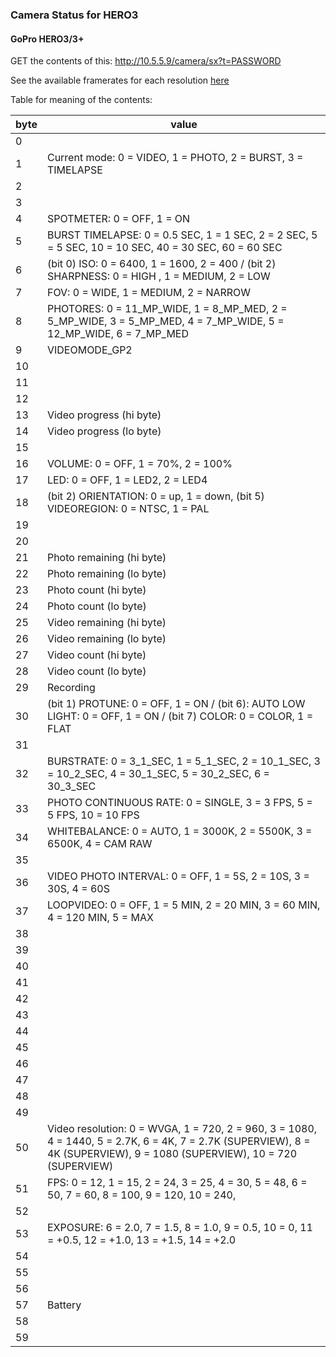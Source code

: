 ### Camera Status for HERO3

#### GoPro HERO3/3+

GET the contents of this: http://10.5.5.9/camera/sx?t=PASSWORD

See the available framerates for each resolution [here](/HERO3/Framerates-Resolutions.md)

Table for meaning of the contents:

byte | value
-----|--------
   0 |
   1 | Current mode: 0 = VIDEO, 1 = PHOTO, 2 = BURST, 3 = TIMELAPSE
   2 |
   3 |
   4 | SPOTMETER: 0 = OFF, 1 = ON
   5 | BURST TIMELAPSE: 0 = 0.5 SEC, 1 = 1 SEC, 2 = 2 SEC, 5 = 5 SEC, 10 = 10 SEC, 40 = 30 SEC, 60 = 60 SEC
   6 | (bit 0) ISO: 0 = 6400, 1 = 1600, 2 = 400 / (bit 2) SHARPNESS: 0 = HIGH , 1 = MEDIUM, 2 = LOW
   7 | FOV: 0 = WIDE, 1 = MEDIUM, 2 = NARROW
   8 | PHOTORES: 0 = 11_MP_WIDE, 1 = 8_MP_MED, 2 = 5_MP_WIDE, 3 = 5_MP_MED, 4 = 7_MP_WIDE, 5 = 12_MP_WIDE, 6 = 7_MP_MED
   9 | VIDEOMODE_GP2
  10 |
  11 |
  12 |
  13 | Video progress (hi byte)
  14 | Video progress (lo byte)
  15 |
  16 | VOLUME: 0 = OFF, 1 = 70%, 2 = 100%
  17 | LED: 0 = OFF, 1 = LED2, 2 = LED4
  18 | (bit 2) ORIENTATION: 0 = up, 1 = down, (bit 5) VIDEOREGION: 0 = NTSC, 1 = PAL
  19 |
  20 |
  21 | Photo remaining (hi byte)
  22 | Photo remaining (lo byte)
  23 | Photo count (hi byte)
  24 | Photo count (lo byte)
  25 | Video remaining (hi byte)
  26 | Video remaining (lo byte)
  27 | Video count (hi byte)
  28 | Video count (lo byte)
  29 | Recording
  30 | (bit 1) PROTUNE: 0 = OFF, 1 = ON / (bit 6): AUTO LOW LIGHT: 0 = OFF, 1 = ON / (bit 7) COLOR: 0 = COLOR, 1 = FLAT
  31 |
  32 | BURSTRATE: 0 = 3_1_SEC, 1 = 5_1_SEC, 2 = 10_1_SEC, 3 = 10_2_SEC, 4 = 30_1_SEC, 5 = 30_2_SEC, 6 = 30_3_SEC
  33 | PHOTO CONTINUOUS RATE: 0 = SINGLE, 3 = 3 FPS, 5 = 5 FPS, 10 = 10 FPS
  34 | WHITEBALANCE: 0 = AUTO, 1 = 3000K, 2 = 5500K, 3 = 6500K, 4 = CAM RAW
  35 |
  36 | VIDEO PHOTO INTERVAL: 0 = OFF, 1 = 5S, 2 = 10S, 3 = 30S, 4 = 60S
  37 | LOOPVIDEO: 0 = OFF, 1 = 5 MIN, 2 = 20 MIN, 3 = 60 MIN, 4 = 120 MIN, 5 = MAX
  38 |
  39 |
  40 |
  41 |
  42 |
  43 |
  44 |
  45 |
  46 |
  47 |
  48 |
  49 |
  50 | Video resolution: 0 = WVGA, 1 = 720, 2 = 960, 3 = 1080, 4 = 1440, 5 = 2.7K, 6 = 4K, 7 = 2.7K (SUPERVIEW), 8 = 4K (SUPERVIEW), 9 = 1080 (SUPERVIEW), 10 = 720 (SUPERVIEW)
  51 | FPS: 0 = 12, 1 = 15, 2 = 24, 3 = 25, 4 = 30, 5 = 48, 6 = 50, 7 = 60, 8 = 100,  9 = 120, 10 = 240,
  52 |
  53 | EXPOSURE: 6 = 2.0, 7 = 1.5, 8 = 1.0, 9 = 0.5, 10 = 0, 11 = +0.5, 12 = +1.0, 13 = +1.5, 14 = +2.0
  54 |
  55 |
  56 |
  57 | Battery
  58 |
  59 |
